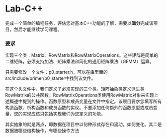 # Lab-C++

完成一个简单的编程任务，评估您对基本C++功能的了解，需要以**满分**完成该项目，然后才能继续学习课程。

### 要求

实现三个类：Matrix、RowMatrix和RowMatrixOperations。这些矩阵是简单的二维矩阵，必须支持加法、矩阵乘法和简化的通用矩阵乘法（GEMM）运算。 

只需要修改一个文件：p0_starter.h，可以在库里面的src/include/primer/p0_starter中找到该文件。

在这个头文件中，我们定义了必须实现的三个类。矩阵抽象类定义派生类RowMatrix的公共函数。RowMatrixOperations类使用RowMatrix对象来实现上述概述中提到的操作。函数原型和成员变量在文件中指定。该项目要求您填写所有构造函数、析构函数和成员函数的实现。不要添加任何额外的函数原型或成员变量，您的实现应该只包括实现我们为您定义的功能。 

其实抽象的就是两点，即数据在项目中以何种形式存在和流动，如何变化。其二是数据被哪些结构操作，有哪些操作方法